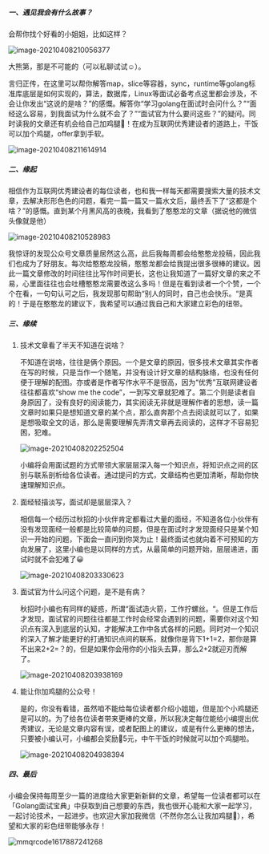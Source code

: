 ##### 一、遇见我会有什么故事？

会帮你找个好看的小姐姐，比如这样？

![image-20210408210056377](image-20210408210056377.png)

大熊第，那是不可能的（可以私聊试试☺️）。

言归正传，在这里可以帮你解答map，slice等容器，sync，runtime等golang标准库底层是如何实现的，算法，数据库，Linux等面试必备考点这里都会涉及，不会让你发出“这说的是啥？”的感慨。解答你“学习golang在面试时会问什么？”“面经这么容易，到我面试为什么就不会了？”“面试官为什么要问这些？”的疑问。同时读我的文章还有机会给自己加鸡腿🍗！在成为互联网优秀建设者的道路上，干饭可以加个鸡腿，offer拿到手软。

![image-20210408211614914](image-20210408211614914.png)

##### 二、缘起

相信作为互联网优秀建设者的每位读者，也和我一样每天都需要搜索大量的技术文章，去解决形形色色的问题，看完一篇一篇又一篇水文后，最终丢下了“这都是个啥？”的感慨。直到某个月黑风高的夜晚，我看到了憨憨龙的文章（据说他的微信头像就是他）

![image-20210408210528983](image-20210408210528983.png)

我惊讶的发现公众号文章质量居然这么高，此后我每周都会给憨憨龙投稿，因此我们也成为了好朋友。每次给憨憨龙投稿，憨憨龙都会给我提出很多很棒的建议。因此一篇文章修改的时间往往比写作时间更长，这也让我知道了一篇好文章的来之不易，心里面往往也会吐槽憨憨龙需要改这么多吗！但是在看到读者一个个赞，一个个在看，一句句认可之后，我发现那句帮助“别人的同时，自己也会快乐。“是真的！于是在憨憨龙的建议下，我希望可以通过我自己和大家建立彩色的纽带。

##### 三、缘续

1. 技术文章看了半天不知道在说啥？

   不知道在说啥，往往是俩个原因。一个是文章的原因，很多技术文章其实作者在写的时候，只是当作一个随笔，并没有设计好文章的结构脉络，也没有任何便于理解的配图。亦或者是作者写作水平不是很高，因为“优秀”互联网建设者往往都喜欢“show me the code”，一到写文章就犯难了。第二个则是读者自身原因了，没有良好的阅读能力，其实阅读无非就是理解作者的思想，读一篇文章时如果只是想知道文章的某个点，那么直奔那个点去阅读就可以了，如果是想吸取全文的话，那么是需要理解先弄清文章再去阅读的，这样才不容易犯困，犯难。

   ![image-20210408202252504](image-20210408202252504.png)

   小编将会用面试题的方式带领大家层层深入每一个知识点，将知识点之间的区别与联系剖析给各位读者。通过提问的方式，文章结构也更加清晰，帮助你快速理解知识点。

2. 面经轻描淡写，面试却是层层深入？

   相信每一个经历过秋招的小伙伴肯定都看过大量的面经，不知道各位小伙伴有没有发现面经一般都是比较简单的问题，但是在面试时才发现面经只是某个知识一开始的问题，下面会一直问到你哭为止！最终面试也就向着不可预知的方向发展了，这里小编也是以同样的方式，从最简单的问题开始，层层递进，面试时就不会犯难了😀

   ![image-20210408203330623](image-20210408203330623.png)

3. 面试官为什么问这个问题，是不是有病？

   秋招时小编也有同样的疑惑，所谓“面试造火箭，工作拧螺丝。“。但是工作后才发现，面试官的问题往往都是工作时会经常会遇到的问题，需要你对这个知识点有深入到底层的认知，才能解决工作中各式各样的问题。同时对一个知识的深入了解才能更好的打通知识点间的联系，就像你是背下1+1=2，那你是算不出来2+2=？的，但是如果你会用你的小指头去算，那么2+2就迎刃而解了。

   ![image-20210408203938169](image-20210408203938169.png)

4. 能让你加鸡腿的公众号！

   是的，你没有看错，虽然咱不能给每位读者都介绍小姐姐，但是加个小鸡腿还是可以的。为了给各位读者带来更棒的文章，所以我决定每位能给小编提出优秀建议，无论是文章内容有误，或者配图上的建议，或是有什么更棒的想法，只要被小编认可，小编都会奖励🧧5元，中午干饭的时候就可以加个鸡腿啦。

   ![image-20210408204938394](image-20210408204938394.png)

##### 四、最后

小编会保持每周至少一篇的进度给大家更新新鲜的文章，希望每一位读者都可以在「Golang面试宝典」中获取到自己想要的东西，我也很开心能和大家一起学习，一起讨论技术，一起进步。也欢迎大家加我微信（不然你怎么让我加鸡腿😤），希望和大家的彩色纽带能够永存！

![mmqrcode1617887241268](mmqrcode1617887241268.png)